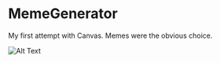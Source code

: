 # MemeGenerator
My first attempt with Canvas. Memes were the obvious choice.

![Alt Text](https://roey-barda.netlify.app/images/memegenerator.jpg)

